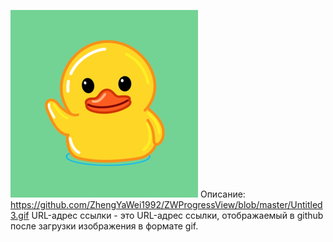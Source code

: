 ![image](https://github.com/AleksSH96/qa2/blob/main/%D1%83%D1%82%D0%BE%D1%87%D0%BA%D0%B0.gif)
Описание:
https://github.com/ZhengYaWei1992/ZWProgressView/blob/master/Untitled3.gif
 URL-адрес ссылки - это URL-адрес ссылки, отображаемый в github после загрузки изображения в формате gif.
